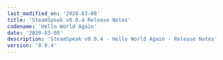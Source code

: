 ```yaml
---
last_modified_on: '2020-03-08'
title: 'SteamSpeak v0.0.4 Release Notes'
codename: 'Hello World Again'
date: '2020-03-08'
description: 'SteamSpeak v0.0.4 - Hello World Again - Release Notes'
version: '0.0.4'
---
```

